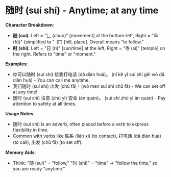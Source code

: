 # **随时 (suí shí) - Anytime; at any time**

**Character Breakdown**:  
- **随 (suí)**: Left = "辶 (chuò)" [movement] at the bottom-left, Right = "阜 (fù)" (simplified to "⻏") [hill, place]. Overall means "to follow."  
- **时 (shí)**: Left = "日 (rì)" [sun/time] at the left, Right = "寺 (sì)" [temple] on the right. Refers to "time" or "moment."

**Examples**:  
- 你可以随时 (suí shí) 给我打电话 (dǎ diàn huà)。 (nǐ kě yǐ suí shí gěi wǒ dǎ diàn huà) - You can call me anytime.  
- 我们随时 (suí shí) 出发 (chū fā)！(wǒ men suí shí chū fā) - We can set off at any time!  
- 随时 (suí shí) 注意 (zhù yì) 安全 (ān quán)。 (suí shí zhù yì ān quán) - Pay attention to safety at all times.

**Usage Notes**:  
- 随时 (suí shí) is an adverb, often placed before a verb to express flexibility in time.  
- Common with verbs like 联系 (lián xì) (to contact), 打电话 (dǎ diàn huà) (to call), 出发 (chū fā) (to set off).

**Memory Aids**:  
- Think: "随 (suí)" = "follow," "时 (shí)" = "time" → "follow the time," so you are ready "anytime."